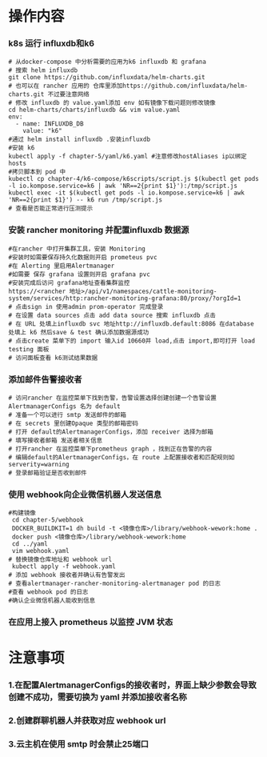 # 操作内容
### k8s 运行 influxdb和k6
    # 从docker-compose 中分析需要的应用为k6 influxdb 和 grafana
    # 搜索 helm influxdb 
    git clone https://github.com/influxdata/helm-charts.git
    # 也可以在 rancher 应用的 仓库里添加https://github.com/influxdata/helm-charts.git 不过要注意网络
    # 修改 influxdb 的 value.yaml添加 env 如有镜像下载问题则修改镜像
    cd helm-charts/charts/influxdb && vim value.yaml
    env: 
      - name: INFLUXDB_DB
        value: "k6"
    #通过 helm install influxdb .安装influxdb
    #安装 k6
    kubectl apply -f chapter-5/yaml/k6.yaml #注意修改hostAliases ip以绑定 hosts
    #拷贝脚本到 pod 中
    kubectl cp chapter-4/k6-compose/k6scripts/script.js $(kubectl get pods -l io.kompose.service=k6 | awk 'NR==2{print $1}'):/tmp/script.js
    kubectl exec -it $(kubectl get pods -l io.kompose.service=k6 | awk 'NR==2{print $1}') -- k6 run /tmp/script.js
    # 查看是否能正常进行压测提示
### 安装 rancher monitoring 并配置influxdb 数据源
    #在rancher 中打开集群工具，安装 Monitoring
    #安装时如需要保存持久化数据则开启 prometeus pvc
    #在 Alerting 里启用Alertmanager
    #如需要 保存 grafana 设置则开启 grafana pvc
    #安装完成后访问 grafana地址查看集群监控
    https://<rancher 地址>/api/v1/namespaces/cattle-monitoring-system/services/http:rancher-monitoring-grafana:80/proxy/?orgId=1
    # 点击sign in 使用admin prom-operator 完成登录
    # 在设置 data sources 点击 add data source 搜索 influxdb 点击
    # 在 URL 处填上influxdb svc 地址http://influxdb.default:8086 在database 处填上 k6 然后save & test 确认添加数据源成功
    # 点击create 菜单下的 import 输入id 10660并 load,点击 import,即可打开 load testing 面板
    # 访问面板查看 k6测试结果数据
###  添加邮件告警接收者
    # 访问rancher 在监控菜单下找到告警，告警设置选择创建创建一个告警设置 AlertmanagerConfigs 名为 default
    # 准备一个可以进行 smtp 发送邮件的邮箱
    # 在 secrets 里创建Opaque 类型的邮箱密码
    # 打开 default的AlertmanagerConfigs，添加 receiver 选择为邮箱
    # 填写接收者邮箱 发送者相关信息
    # 打开rancher 在监控菜单下prometheus graph ，找到正在告警的内容
    # 编辑default的AlertmanagerConfigs，在 route 上配置接收者和匹配规则如 serverity=warning
    # 登录邮箱验证是否收到邮件
### 使用 webhook向企业微信机器人发送信息
    #构建镜像
     cd chapter-5/webhook
     DOCKER_BUILDKIT=1 dh build -t <镜像仓库>/library/webhook-wework:home .
     docker push <镜像仓库>/library/webhook-wework:home 
     cd ../yaml
     vim webhook.yaml
    # 替换镜像仓库地址和 webhook url
     kubectl apply -f webhook.yaml
    # 添加 webhook 接收者并确认有告警发出
    # 查看alertmanager-rancher-monitoring-alertmanager pod 的日志
    #查看 webhook pod 的日志
    #确认企业微信机器人能收到信息
### 在应用上接入 prometheus 以监控 JVM 状态

# 注意事项
### 1.在配置AlertmanagerConfigs的接收者时，界面上缺少参数会导致创建不成功，需要切换为 yaml 并添加接收者名称
### 2.创建群聊机器人并获取对应 webhook url
### 3.云主机在使用 smtp 时会禁止25端口


